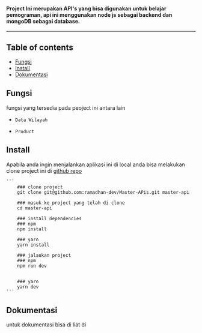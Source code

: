 #### Project Ini merupakan API's yang bisa digunakan untuk belajar pemograman, api ini menggunakan node js sebagai backend dan mongoDB sebagai database.
---

## Table of contents
* [Fungsi](#Fungsi)
* [Install](#Install)
* [Dokumentasi](#Dokumentasi)

## Fungsi 
fungsi yang tersedia pada peoject ini antara lain
-     Data Wilayah
-     Product


## Install
Apabila anda ingin menjalankan aplikasi ini di local anda bisa melakukan clone project ini di [ github repo](https://github.com/ramadhan-dev/Master-APis)
    
    ```
        ### clone project
        git clone git@github.com:ramadhan-dev/Master-APis.git master-api
        
        ### masuk ke project yang telah di clone
        cd master-api
        
        ### install dependencies
        ### npm
        npm install
        
        ### yarn
        yarn install
        
        ### jalankan project
        ### npm
        npm run dev
        
        
        ### yarn
        yarn dev
    ```

## Dokumentasi
untuk dokumentasi bisa di liat di 
